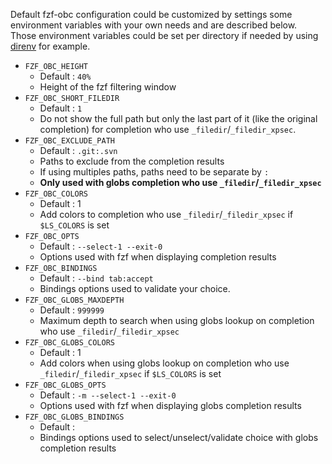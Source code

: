Default fzf-obc configuration could be customized by settings some environment
 variables with your own needs and are described below.  
Those environment variables could be set per directory if needed by using [direnv](https://direnv.net/) for
example.

- `FZF_OBC_HEIGHT`
    - Default : `40%`
    - Height of the fzf filtering window
- `FZF_OBC_SHORT_FILEDIR`
    - Default : `1`
    - Do not show the full path but only the last part of it (like the original
        completion) for completion who use `_filedir`/`_filedir_xpsec`.
- `FZF_OBC_EXCLUDE_PATH`
    - Default : `.git:.svn`
    - Paths to exclude from the completion results
    - If using multiples paths, paths need to be separate by `:`
    - **Only used with globs completion who use `_filedir`/`_filedir_xpsec`**
- `FZF_OBC_COLORS`
    - Default : 1
    - Add colors to completion who use `_filedir`/`_filedir_xpsec` if `$LS_COLORS`
        is set
- `FZF_OBC_OPTS`
    - Default : `--select-1 --exit-0`
    - Options used with fzf when displaying completion results
- `FZF_OBC_BINDINGS`
    - Default : `--bind tab:accept`
    - Bindings options used to validate your choice.
- `FZF_OBC_GLOBS_MAXDEPTH`
    - Default : `999999`
    - Maximum depth to search when using globs lookup on completion who use
      `_filedir`/`_filedir_xpsec`
- `FZF_OBC_GLOBS_COLORS`
    - Default : 1
    - Add colors when using globs lookup on completion who use `_filedir`/`_filedir_xpsec` if `$LS_COLORS`
        is set
- `FZF_OBC_GLOBS_OPTS`
    - Default : `-m --select-1 --exit-0`
    - Options used with fzf when displaying globs completion results
- `FZF_OBC_GLOBS_BINDINGS`
    - Default :
    - Bindings options used to select/unselect/validate choice with globs completion results
